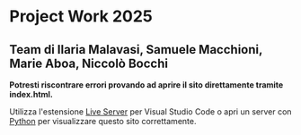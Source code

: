 # Project Work 2025
## Team di Ilaria Malavasi, Samuele Macchioni, Marie Aboa, Niccolò Bocchi

**Potresti riscontrare errori provando ad aprire il sito direttamente tramite index.html.**

Utilizza l'estensione [Live Server](https://open-vsx.org/vscode/item?itemName=yandeu.five-server) per Visual Studio Code o apri un server con [Python](https://realpython.com/python-http-server/) per visualizzare questo sito correttamente.
